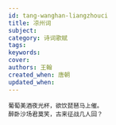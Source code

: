 ```yaml
---
id: tang-wanghan-liangzhouci
title: 凉州词
subject: 
category: 诗词歌赋
tags: 
keywords: 
cover: 
authors: 王翰
created_when: 唐朝
updated_when: 
---
```


```
葡萄美酒夜光杯，欲饮琵琶马上催。
醉卧沙场君莫笑，古来征战几人回？
```
